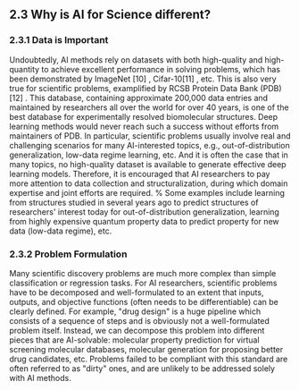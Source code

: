## 2.3 Why is AI for Science different?
### 2.3.1 Data is Important

Undoubtedly, AI methods rely on datasets with both high-quality and high-quantity to achieve excellent performance in solving problems, which has been demonstrated by ImageNet
[10]
, Cifar-10[11]
, etc. This is also very true for scientific problems, examplified by RCSB Protein Data Bank (PDB)[12]
. This database, containing approximate 200,000 data entries and maintained by researchers all over the world for over 40 years, is one of the best database for experimentally resolved biomolecular structures. Deep learning methods would never reach such a success without efforts from maintainers of PDB. In particular, scientific problems usually involve real and challenging scenarios for many AI-interested topics, e.g., out-of-distribution generalization, low-data regime learning, etc. And it is often the case that in many topics, no high-quality dataset is available to generate effective deep learning models. Therefore, it is encouraged that AI researchers to pay more attention to data collection and structuralization, during which domain expertise and joint efforts are required.
% Some examples include learning from structures studied in several years ago to predict structures of researchers' interest today for out-of-distribution generalization, learning from highly expensive quantum property data to predict property for new data (low-data regime), etc.
### 2.3.2 Problem Formulation
Many scientific discovery problems are much more complex than simple classification or regression tasks. For AI researchers, scientific problems have to be decomposed and well-formulated to an extent that inputs, outputs, and objective functions (often needs to be differentiable) can be clearly defined. For example, "drug design" is a huge pipeline which consists of a sequence of steps and is obviously not a well-formulated problem itself. Instead, we can decompose this problem into different pieces that are AI-solvable: molecular property prediction for virtual screening molecular databases, molecular generation for proposing better drug candidates, etc. Problems failed to be compliant with this standard are often referred to as "dirty" ones, and are unlikely to be addressed solely with AI methods.
